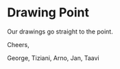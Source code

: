 # Drawing Point

Our drawings go straight to the point.

Cheers,

George, Tiziani, Arno, Jan, Taavi

